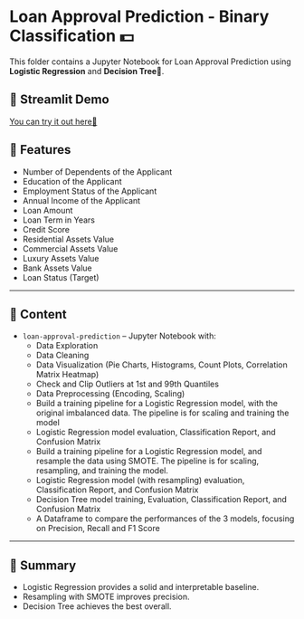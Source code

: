 # Loan Approval Prediction - Binary Classification 💵

This folder contains a Jupyter Notebook for Loan Approval Prediction using **Logistic Regression** and **Decision Tree**🔎.

## 🚀 Streamlit Demo
[You can try it out here🚀 ](https://loan-approval-prediction-mvjrlxuuaer7tmykne4dar.streamlit.app/)

## 🧩 Features
- Number of Dependents of the Applicant
- Education of the Applicant
- Employment Status of the Applicant
- Annual Income of the Applicant
- Loan Amount
- Loan Term in Years
- Credit Score
- Residential Assets Value
- Commercial Assets Value
- Luxury Assets Value
- Bank Assets Value
- Loan Status (Target)

---

## 📓 Content
- `loan-approval-prediction` – Jupyter Notebook with:
  - Data Exploration  
  - Data Cleaning 
  - Data Visualization (Pie Charts, Histograms, Count Plots, Correlation Matrix Heatmap)
  - Check and Clip Outliers at 1st and 99th Quantiles
  - Data Preprocessing (Encoding, Scaling)
  - Build a training pipeline for a Logistic Regression model, with the original imbalanced data. The pipeline is for scaling and training the model
  - Logistic Regression model evaluation, Classification Report, and Confusion Matrix
  - Build a training pipeline for a Logistic Regression model, and resample the data using SMOTE. The pipeline is for scaling, resampling, and training the model.
  - Logistic Regression model (with resampling) evaluation, Classification Report, and Confusion Matrix
  - Decision Tree model training, Evaluation, Classification Report, and Confusion Matrix
  - A Dataframe to compare the performances of the 3 models, focusing on Precision, Recall and F1 Score
---
## 🚀 Summary
- Logistic Regression provides a solid and interpretable baseline.
- Resampling with SMOTE improves precision.
- Decision Tree achieves the best overall.


